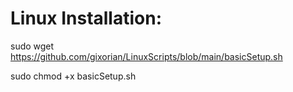 # Linux Installation:

sudo wget https://github.com/gixorian/LinuxScripts/blob/main/basicSetup.sh 

sudo chmod +x basicSetup.sh
